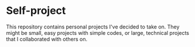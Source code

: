 # Self-project
This repository contains personal projects I've decided to take on. They might be small, easy projects with simple codes, or large, technical projects that I collaborated with others on. 
